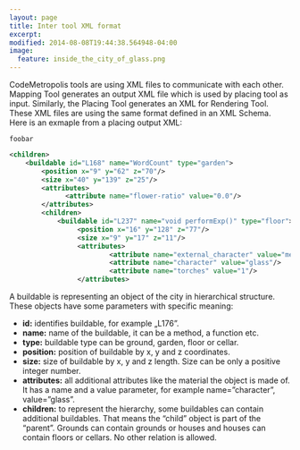 ```yaml
---
layout: page
title: Inter tool XML format
excerpt: 
modified: 2014-08-08T19:44:38.564948-04:00
image:
  feature: inside_the_city_of_glass.png
---
```


CodeMetropolis tools are using XML files to communicate with each other. Mapping Tool generates an output XML file which is used by placing tool as input. Similarly, the Placing Tool generates an XML for Rendering Tool.
These XML files are using the same format defined in an XML Schema.
Here is an exmaple from a placing output XML:     

```
foobar
```


```xml
<children>
    <buildable id="L168" name="WordCount" type="garden">
        <position x="9" y="62" z="70"/>
        <size x="40" y="139" z="25"/>
        <attributes>
              <attribute name="flower-ratio" value="0.0"/>
        </attributes>
        <children>
            <buildable id="L237" name="void performExp()" type="floor">
                 <position x="16" y="128" z="77"/>
                 <size x="9" y="17" z="11"/>
                 <attributes>
                         <attribute name="external_character" value="metal"/>
                         <attribute name="character" value="glass"/>
                         <attribute name="torches" value="1"/>
                 </attributes>
```    
 
A buildable is representing an object of the city in hierarchical structure. These objects have some parameters with specific meaning:        
* **id:** identifies buildable, for example „L176”. 
* **name:** name of the buildable, it can be a method, a function etc. 
* **type:** buildable type can be ground, garden, floor or cellar.
* **position:** position of buildable by x, y and z coordinates.
* **size:** size of buildable by x, y and z length. Size can be only a positive integer number.  
* **attributes:** all additional attributes like the material the object is made of. It has a name and a value parameter, for example name=”character”, value=”glass”.  
* **children:** to represent the hierarchy, some buildables can contain additional buildables. That means the “child” object is part of the “parent”. Grounds can contain grounds or houses and houses can contain floors or cellars. No other relation is allowed.
